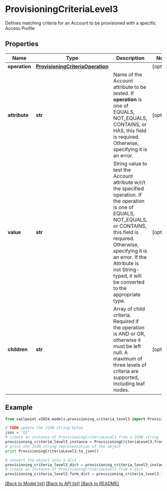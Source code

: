 # ProvisioningCriteriaLevel3

Defines matching criteria for an Account to be provisioned with a specific Access Profile

## Properties

Name | Type | Description | Notes
------------ | ------------- | ------------- | -------------
**operation** | [**ProvisioningCriteriaOperation**](ProvisioningCriteriaOperation.md) |  | [optional] 
**attribute** | **str** | Name of the Account attribute to be tested. If **operation** is one of EQUALS, NOT_EQUALS, CONTAINS, or HAS, this field is required. Otherwise, specifying it is an error. | [optional] 
**value** | **str** | String value to test the Account attribute w/r/t the specified operation. If the operation is one of EQUALS, NOT_EQUALS, or CONTAINS, this field is required. Otherwise, specifying it is an error. If the Attribute is not String-typed, it will be converted to the appropriate type. | [optional] 
**children** | **str** | Array of child criteria. Required if the operation is AND or OR, otherwise it must be left null. A maximum of three levels of criteria are supported, including leaf nodes. | [optional] 

## Example

```python
from sailpoint.v2024.models.provisioning_criteria_level3 import ProvisioningCriteriaLevel3

# TODO update the JSON string below
json = "{}"
# create an instance of ProvisioningCriteriaLevel3 from a JSON string
provisioning_criteria_level3_instance = ProvisioningCriteriaLevel3.from_json(json)
# print the JSON string representation of the object
print ProvisioningCriteriaLevel3.to_json()

# convert the object into a dict
provisioning_criteria_level3_dict = provisioning_criteria_level3_instance.to_dict()
# create an instance of ProvisioningCriteriaLevel3 from a dict
provisioning_criteria_level3_form_dict = provisioning_criteria_level3.from_dict(provisioning_criteria_level3_dict)
```
[[Back to Model list]](../README.md#documentation-for-models) [[Back to API list]](../README.md#documentation-for-api-endpoints) [[Back to README]](../README.md)


